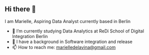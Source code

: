 ## Hi there 👋

I am Marielle, Aspiring Data Analyst currently based in Berlin

- 🔭 I’m currently studying Data Analytics at ReDi School of Digital Integration Berlin
- 🌱 I have a background in Software integration and release
-  📫 How to reach me: marielledelavina@gmail.com


  
